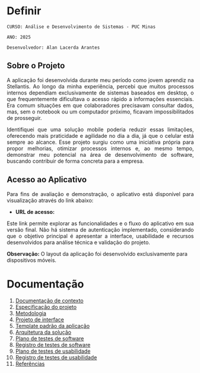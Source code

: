 # Definir

`CURSO: Análise e Desenvolvimento de Sistemas - PUC Minas`

`ANO: 2025`

`Desenvolvedor: Alan Lacerda Arantes`

## Sobre o Projeto

<p align="justify">A aplicação foi desenvolvida durante meu período como jovem aprendiz na Stellantis. Ao longo da minha experiência, percebi que muitos processos internos dependiam exclusivamente de sistemas baseados em desktop, o que frequentemente dificultava o acesso rápido a informações essenciais. Era comum situações em que colaboradores precisavam consultar dados, mas, sem o notebook ou um computador próximo, ficavam impossibilitados de prosseguir.</p>
<p align="justify">Identifiquei que uma solução mobile poderia reduzir essas limitações, oferecendo mais praticidade e agilidade no dia a dia, já que o celular está sempre ao alcance. Esse projeto surgiu como uma iniciativa própria para propor melhorias, otimizar processos internos e, ao mesmo tempo, demonstrar meu potencial na área de desenvolvimento de software, buscando contribuir de forma concreta para a empresa.</p>

## Acesso ao Aplicativo

<p align="justify">Para fins de avaliação e demonstração, o aplicativo está disponível para visualização através do link abaixo:</p>

- **URL de acesso:** 

<p align="justify">Este link permite explorar as funcionalidades e o fluxo do aplicativo em sua versão final. Não há sistema de autenticação implementado, considerando que o objetivo principal é apresentar a interface, usabilidade e recursos desenvolvidos para análise técnica e validação do projeto.</p>

 **Observação:** O layout da aplicação foi desenvolvido exclusivamente para dispositivos móveis.

# Documentação

<ol>
<li><a href="Docs/01-Contexto.md"> Documentação de contexto</a></li>
<li><a href="Docs/02-Especificacao.md"> Especificação do projeto</a></li>
<li><a href="Docs/03-Metodologia.md"> Metodologia</a></li>
<li><a href="Docs/04-Projeto-interface.md"> Projeto de interface</a></li>
<li><a href="Docs/05-Template-padrao.md"> Template padrão da aplicação</a></li>
<li><a href="Docs/06-Arquitetura-solucao.md"> Arquitetura da solução</a></li>
<li><a href="Docs/07-Plano-testes-software.md"> Plano de testes de software</a></li>
<li><a href="Docs/08-Registro-testes-software.md"> Registro de testes de software</a></li>
<li><a href="Docs/09-Plano-testes-usabilidade.md"> Plano de testes de usabilidade</a></li>
<li><a href="Docs/10-Registro-testes-usabilidade.md"> Registro de testes de usabilidade</a></li>
<li><a href="Docs/11-Referencias.md"> Referências</a></li>
</ol>
